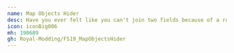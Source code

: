 ```yaml
---
name: Map Objects Hider
desc: Have you ever felt like you can't join two fields because of a rock that's right in the middle of them, or you can't build a shed because of some objects that take up space? These will no longer be problems thanks to "Map Objects Hider", this mod will let you permanently remove decorative objects and placeable items on your maps.
icon: iconBig006
mh: 190689
gh: Royal-Modding/FS19_MapObjectsHider
---
```

